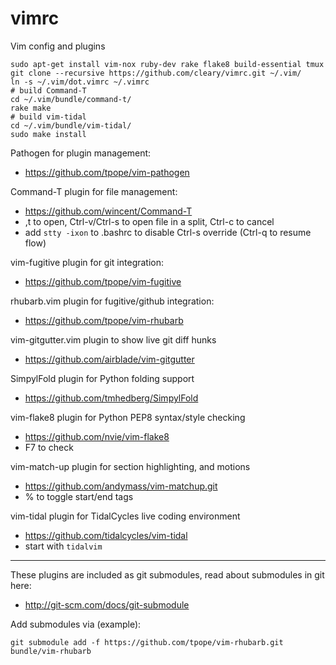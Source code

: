 vimrc
=====

Vim config and plugins

````
sudo apt-get install vim-nox ruby-dev rake flake8 build-essential tmux
git clone --recursive https://github.com/cleary/vimrc.git ~/.vim/
ln -s ~/.vim/dot.vimrc ~/.vimrc
# build Command-T
cd ~/.vim/bundle/command-t/
rake make
# build vim-tidal
cd ~/.vim/bundle/vim-tidal/
sudo make install
````


Pathogen for plugin management:
  - https://github.com/tpope/vim-pathogen

Command-T plugin for file management:
  - https://github.com/wincent/Command-T
  - ,t to open, Ctrl-v/Ctrl-s to open file in a split, Ctrl-c to cancel
  - add `stty -ixon` to .bashrc to disable Ctrl-s override (Ctrl-q to resume flow)

vim-fugitive plugin for git integration:
  - https://github.com/tpope/vim-fugitive

rhubarb.vim plugin for fugitive/github integration:
  - https://github.com/tpope/vim-rhubarb

vim-gitgutter.vim plugin to show live git diff hunks
  - https://github.com/airblade/vim-gitgutter

SimpylFold plugin for Python folding support
  - https://github.com/tmhedberg/SimpylFold

vim-flake8 plugin for Python PEP8 syntax/style checking
  - https://github.com/nvie/vim-flake8
  - F7 to check

vim-match-up plugin for section highlighting, and motions
  - https://github.com/andymass/vim-matchup.git
  - % to toggle start/end tags

vim-tidal plugin for TidalCycles live coding environment
  - https://github.com/tidalcycles/vim-tidal
  - start with `tidalvim`
---

These plugins are included as git submodules, read about submodules in git here:
  - http://git-scm.com/docs/git-submodule

Add submodules via (example):
````
git submodule add -f https://github.com/tpope/vim-rhubarb.git bundle/vim-rhubarb
````

